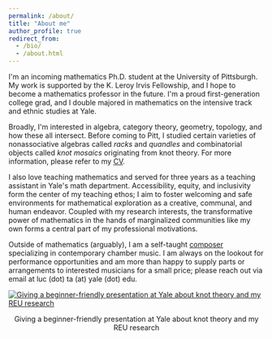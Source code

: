 ```yaml
---
permalink: /about/
title: "About me"
author_profile: true
redirect_from: 
  - /bio/
  - /about.html
---
```


I'm an incoming mathematics Ph.D. student at the University of Pittsburgh. My work is supported by the K. Leroy Irvis Fellowship, and I hope to become a mathematics professor in the future. I'm a proud first-generation college grad, and I double majored in mathematics on the intensive track and ethnic studies at Yale.

Broadly, I'm interested in algebra, category theory, geometry, topology, and how these all intersect. Before coming to Pitt, I studied certain varieties of nonassociative algebras called _racks_ and _quandles_ and combinatorial objects called _knot mosaics_ originating from knot theory. For more information, please refer to my [CV](https://luc-ta.github.io/cv/).

I also love teaching mathematics and served for three years as a teaching assistant in Yale's math department. Accessibility, equity, and inclusivity form the center of my teaching ethos; I aim to foster welcoming and safe environments for mathematical exploration as a creative, communal, and human endeavor. Coupled with my research interests, the transformative power of mathematics in the hands of marginalized communities like my own forms a central part of my professional motivations.

Outside of mathematics (arguably), I am a self-taught [composer](https://luc-ta.github.io/music/) specializing in contemporary chamber music. I am always on the lookout for performance opportunities and am more than happy to supply parts or arrangements to interested musicians for a small price; please reach out via email at luc (dot) ta (at) yale (dot) edu.

[![Giving a beginner-friendly presentation at Yale about knot theory and my REU research](https://luc-ta.github.io/images/pizza_seminar.jpg)](https://luc-ta.github.io/images/pizza_seminar_mc.jpg)
<p style="text-align: center;">Giving a beginner-friendly presentation at Yale about knot theory and my REU research</p>
